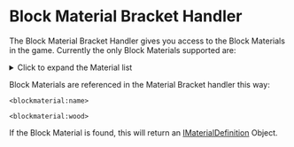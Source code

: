 # Block Material Bracket Handler

The Block Material Bracket Handler gives you access to the Block Materials in the game. Currently the only Block Materials supported are:

<details>
    <summary>Click to expand the Material list</summary>
    <ul>
        <li>Air</li>
        <li>Grass</li>
        <li>Ground</li>
        <li>Wood</li>
        <li>Rock</li>
        <li>Iron</li>
        <li>Anvil</li>
        <li>Water</li>
        <li>Lava</li>
        <li>Leaves</li>
        <li>Plants</li>
        <li>Vine</li>
        <li>Sponge</li>
        <li>Cloth</li>
        <li>Fire</li>
        <li>sand</li>
        <li>Circuits</li>
        <li>Carpet</li>
        <li>Glass</li>
        <li>Redstone_Light</li>
        <li>TNT</li>
        <li>Coral</li>
        <li>Ice</li>
        <li>Packed_Ice</li>
        <li>Crafted_Snow</li>
        <li>Cactus</li>
        <li>Clay</li>
        <li>Gourd</li>
        <li>Dragon_Egg</li>
        <li>Portal</li>
        <li>Cake</li>
        <li>Web</li>
    </ul>
</details>

Block Materials are referenced in the Material Bracket handler this way:

```zenscript
<blockmaterial:name>

<blockmaterial:wood>
```

If the Block Material is found, this will return an [IMaterialDefinition](/Mods/ContentTweaker/Vanilla/Types/Block/IMaterialDefinition/) Object.